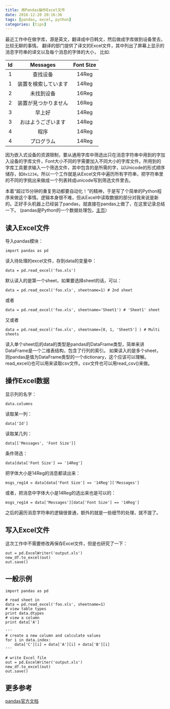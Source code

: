 ```yaml
---
title: 用Pandas操作Excel文件
date: 2016-12-20 20:16:36
tags: [pandas, excel, python]
categories: [tips]
---
```

最近工作中在做字库，源是英文，翻译成中日韩文，然后做成字库做到设备里去，比较无聊的事情。
翻译的部门提供了译文的Excel文件，其中列出了屏幕上显示的消息字符串的译文以及每个消息的字体的大小，
比如:

|Id |  Messages  |  Font Size   |
|:-----:|:------:|:-----------:|
|1  | 查找设备      | 14Reg|
|1  | 装置を検索しています | 14Reg|
|2  | 未找到设备 | 16Reg|
|2  | 装置が見つかりません  | 16Reg|
|3  | 早上好 | 14Reg|
|3  | おはようございます  | 14Reg|
|4  | 程序 | 14Reg|
|4  | プログラム  | 14Reg|

因为嵌入式设备的资源限制，要从通用字库中筛选出只在消息字符串中用到的字加入设备的字库文件，Font大小不同的字需要加入不同大小的字库文件。所用到的字库工具要求输入一个筛选文件，其中包含的是所需的字，以Unicode的形式顺序储存，如`0x1234`。所以一个工作就是从Excel文件中遍历所有字符串，把字符串里的不同的字挑出来做成一个列表转成unicode写到筛选文件里去。

本着“超过15分钟的重复劳动都要自动化！”的精神，于是写了个简单的Python程序来做这个事情。逻辑本身很不难，但从Excel中读取数据的部分对我来说是新的。正好手头机器上已经装了pandas，就直接在pandas上做了，在这里记录总结一下。
(pandas是Python的一个数据处理包，[主页](http://pandas.pydata.org/)）

## 读入Excel文件
导入pandas模块：
```
import pandas as pd
```
读入待处理的excel文件，存到data的变量中：
```
data = pd.read_excel('foo.xls')
```
默认读入的是第一个sheet，如果要选择sheet的话，可以：
```
data = pd.read_excel('foo.xls', sheetname=1) # 2nd sheet
```
或者
```
data = pd.read_excel('foo.xls', sheetname='Sheet1') # 'Sheet1' sheet
```
又或者
```
data = pd.read_excel('foo.xls', sheetname=[0, 1, 'Sheet5'] ) # Multi sheets
```
读入单个sheet后的data的类型是pandas的DataFrame类型，简单来讲DataFrame是一个二维表结构，包含了行列的索引。
如果读入的是多个sheet，则pandas是值为DataFrame类型的一个dictionary，这个应该可以理解。
read_excel()也可以用来读取csv文件。csv文件也可以用read_csv()来做。

## 操作Excel数据
显示列的名字：
```
data.columns
```
读取某一列：
```
data['Id']
```
读取某几列：
```
data[['Messages', 'Font Size']]
```
条件筛选：
```
data[data['Font Size'] == '14Reg']
```
把字体大小是14Reg的消息都读出来：
```
msgs_reg14 = data[data['Font Size'] == '14Reg']['Messages']
```
或者，把消息中字体大小是14Reg的选出来也是可以的：
```
msgs_reg14 = data['Messages'][data['Font Size'] == '14Reg']
```

之后的遍历消息字符串的逻辑很普通，额外的就是一些细节的处理，就不提了。

## 写入Excel文件
这次工作中不需要修改再保存Excel文件，但是也研究了一下：
```
out = pd.ExcelWriter('output.xls')
new_df.to_excel(out)
out.save()
```

## 一般示例
```
import pandas as pd

# read sheet in
data = pd.read_excel('foo.xls', sheetname=1)
# view table types
print data.dtypes
# view a column
print data['A']

'''
# create a new column and calculate values
for i in data.index:
    data['C'][i] = data['A'][i] + data['B'][i]
'''

# write Excel file
out = pd.ExcelWriter('output.xls')
new_df.to_excel(out)
out.save()
```
## 更多参考
[pandas官方文档](http://pandas.pydata.org/pandas-docs/stable/generated/pandas.read_excel.html)
